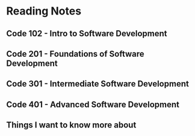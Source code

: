 # Reading Notes

## Code 102 - Intro to Software Development
## Code 201 - Foundations of Software Development
## Code 301 - Intermediate Software Development
## Code 401 - Advanced Software Development
## Things I want to know more about
